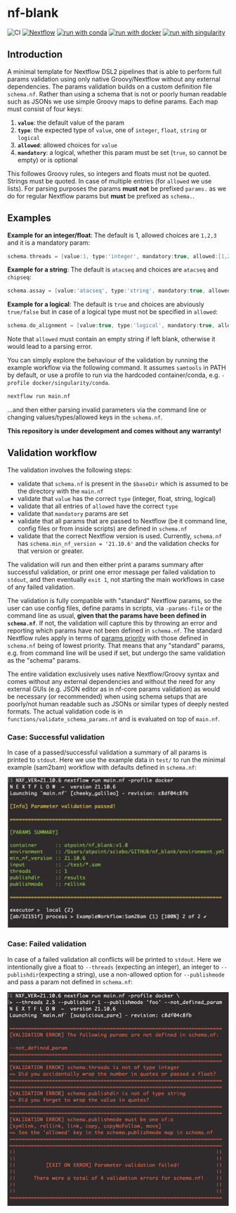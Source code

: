 # nf-blank

![CI](https://github.com/ATpoint/nf_blank/actions/workflows/CI.yml/badge.svg)
[![Nextflow](https://img.shields.io/badge/nextflow%20DSL2-%E2%89%A521.10.6-23aa62.svg?labelColor=000000)](https://www.nextflow.io/)
[![run with conda](http://img.shields.io/badge/run%20with-conda-3EB049?labelColor=000000&logo=anaconda)](https://docs.conda.io/en/latest/)
[![run with docker](https://img.shields.io/badge/run%20with-docker-0db7ed?labelColor=000000&logo=docker)](https://www.docker.com/)
[![run with singularity](https://img.shields.io/badge/run%20with-singularity-1d355c.svg?labelColor=000000)](https://sylabs.io/docs/)

## Introduction

A minimal template for Nextflow DSL2 pipelines that is able to perform full params validation using only native Groovy/Nextflow without any external dependencies.
The params validation builds on a custom definition file `schema.nf`. Rather than using a schema that is not or poorly human readable such as JSONs we use simple Groovy maps to define params. Each map must consist of four keys:

1) **`value`**:     the default value of the param
2) **`type`**:      the expected type of `value`, one of `integer`, `float`, `string` or `logical`
3) **`allowed`**:   allowed choices for `value`
4) **`mandatory`**: a logical, whether this param must be set (`true`, so cannot be empty) or is optional

This followes Groovy rules, so integers and floats must not be quoted. Strings must be quoted. In case of multiple entries (for `allowed` we use lists).
For parsing purposes the params **must not** be prefixed `params.` as we do for regular Nextflow params but **must** be prefixed as `schema.`. 

## Examples

**Example for an integer/float**: The default is 1, allowed choices are `1,2,3` and it is a mandatory param:
```groovy
schema.threads = [value:1, type:'integer', mandatory:true, allowed:[1,2,3]]`
```

**Example for a string**: The default is `atacseq` and choices are `atacseq` and `chipseq`:
```groovy
schema.assay = [value:'atacseq', type:'string', mandatory:true, allowed:['atacseq', 'chipseq']]`
```

**Example for a logical**: The default is `true` and choices are abviously `true/false` but in case of a logical type must not be specified in `allowed`:
```groovy
schema.do_alignment = [value:true, type:'logical', mandatory:true, allowed:'']`
```

Note that `allowed` must contain an empty string if left blank, otherwise it would lead to a parsing error.

You can simply explore the behaviour of the validation by running the example workflow via the following command. It assumes `samtools` in PATH by default, or use a profile to run via the hardcoded container/conda, e.g. `-profile docker/singularity/conda`.

```bash
nextflow run main.nf
```

...and then either parsing invalid parameters via the command line or changing values/types/allowed keys in the `schema.nf`.

**This repository is under development and comes without any warranty!**

## Validation workflow

The validation involves the following steps:

- validate that `schema.nf` is present in the `$baseDir` which is assumed to be the directory with the `main.nf`
- validate that `value` has the correct `type` (integer, float, string, logical)
- validate that all entries of `allowed` have the correct `type`
- validate that `mandatory` params are set
- validate that all params that are passed to Nextflow (be it command line, config files or from inside scripts) are defined in `schema.nf`
- validate that the correct Nextflow version is used. Currently, `schema.nf` has `schema.min_nf_version = '21.10.6'` and the validation checks for that version or greater.

The validation will run and then either print a params summary after successful validation, or print one error message per failed validation to `stdout`, and then eventually `exit 1`, not starting the main workflows in case of any failed validation.

The validation is fully compatible with "standard" Nextflow params, so the user can use config files, define params in scripts, via `-params-file` or the command line as usual, **given that the params have been defined in `schema.nf`**. If not, the validation will capture this by throwing an error and reporting which params have not been defined in `schema.nf`. The standard Nextflow rules apply in terms of [params priority](https://www.nextflow.io/docs/latest/config.html#configuration-file) with those defined in `schema.nf` being of lowest priority. That means that any "standard" params, e.g. from command line will be used if set, but undergo the same validation as the "schema" params.

The entire validation exclusively uses native Nextflow/Groovy syntax and comes without any external dependencies and without the need for any external GUIs (e.g. JSON editor as in nf-core params validation) as would be necessary (or recommended) when using schema setups that are poorly/not human readable such as JSONs or similar types of deeply nested formats. The actual validation code is in `functions/validate_schema_params.nf` and is evaluated on top of `main.nf`.

### Case: Successful validation

In case of a passed/successful validation a summary of all params is printed to `stdout`. Here we use the example data in `test/` to run the minimal example (sam2bam) workflow with defaults defined in `schema.nf`:

![example_passed](./images/x_passed.png) 


### Case: Failed validation
In case of a failed validation all conflicts will be printed to `stdout`. Here we intentionally give a float to `--threads` (expecting an integer), an integer to `--publishdir`(expecting a string), use a non-allowed option for `--publishmode` and pass a param not defined in `schema.nf`:

![example_failed](./images/x_failed.png)
